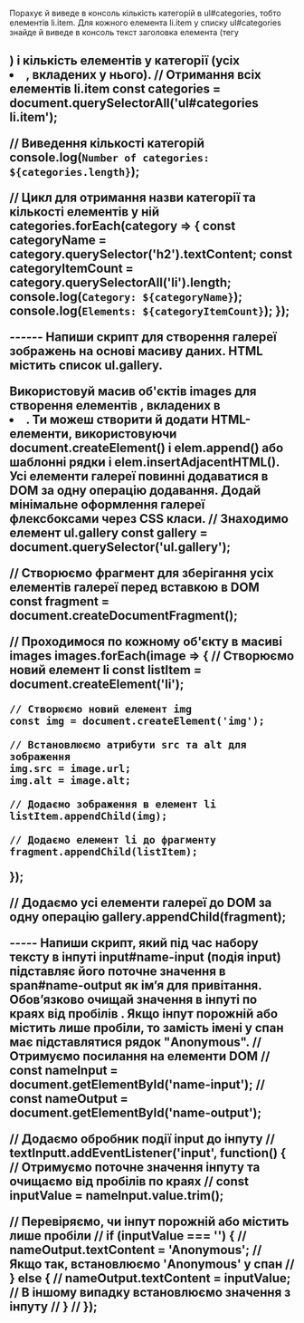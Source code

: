 Порахує й виведе в консоль кількість категорій в ul#categories, тобто елементів
li.item. Для кожного елемента li.item у списку ul#categories знайде й виведе в
консоль текст заголовка елемента (тегу <h2>) і кількість елементів у категорії
(усіх <li>, вкладених у нього). // Отримання всіх елементів li.item const
categories = document.querySelectorAll('ul#categories li.item');

// Виведення кількості категорій
console.log(`Number of categories: ${categories.length}`);

// Цикл для отримання назви категорії та кількості елементів у ній
categories.forEach(category => { const categoryName =
category.querySelector('h2').textContent; const categoryItemCount =
category.querySelectorAll('li').length;
console.log(`Category: ${categoryName}`);
console.log(`Elements: ${categoryItemCount}`); });

_------_ Напиши скрипт для створення галереї зображень на основі масиву даних.
HTML містить список ul.gallery.

<ul class="gallery"></ul>
Використовуй масив об'єктів images для створення елементів <img>, вкладених в <li>.
Ти можеш створити й додати HTML-елементи, використовуючи
document.createElement() і elem.append() або шаблонні рядки і
elem.insertAdjacentHTML().
Усі елементи галереї повинні додаватися в DOM за одну операцію додавання. Додай
мінімальне оформлення галереї флексбоксами через CSS класи. // Знаходимо елемент
ul.gallery const gallery = document.querySelector('ul.gallery');

// Створюємо фрагмент для зберігання усіх елементів галереї перед вставкою в DOM
const fragment = document.createDocumentFragment();

// Проходимося по кожному об'єкту в масиві images images.forEach(image => { //
Створюємо новий елемент li const listItem = document.createElement('li');

    // Створюємо новий елемент img
    const img = document.createElement('img');

    // Встановлюємо атрибути src та alt для зображення
    img.src = image.url;
    img.alt = image.alt;

    // Додаємо зображення в елемент li
    listItem.appendChild(img);

    // Додаємо елемент li до фрагменту
    fragment.appendChild(listItem);

});

// Додаємо усі елементи галереї до DOM за одну операцію
gallery.appendChild(fragment);

_-----_ Напиши скрипт, який під час набору тексту в інпуті input#name-input
(подія input) підставляє його поточне значення в span#name-output як ім’я для
привітання. Обов’язково очищай значення в інпуті по краях від пробілів . Якщо
інпут порожній або містить лише пробіли, то замість імені у спан має
підставлятися рядок "Anonymous". // Отримуємо посилання на елементи DOM // const
nameInput = document.getElementById('name-input'); // const nameOutput =
document.getElementById('name-output');

// Додаємо обробник події input до інпуту //
textInputt.addEventListener('input', function() { // Отримуємо поточне значення
інпуту та очищаємо від пробілів по краях // const inputValue =
nameInput.value.trim();

// Перевіряємо, чи інпут порожній або містить лише пробіли // if (inputValue ===
'') { // nameOutput.textContent = 'Anonymous'; // Якщо так, встановлюємо
'Anonymous' у спан // } else { // nameOutput.textContent = inputValue; // В
іншому випадку встановлюємо значення з інпуту // } // });
